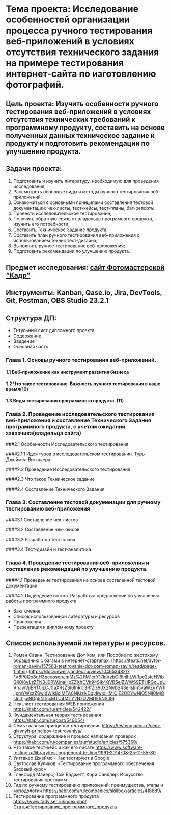 # **Тема проекта:** Исследование особенностей организации процесса ручного тестирования веб-приложений в условиях отсутствия технического задания на примере тестирования интернет-сайта по изготовлению фотографий. 
## **Цель проекта:** Изучить особенности ручного тестирования веб-приложений в условиях отсутствия технических требований к программному продукту, составить на основе полученных данных техническое задание к продукту и подготовить рекомендации по улучшению продукта.
## **Задачи проекта:** 
1. Подготовить и изучить литературу, необходимую для проведения исследования;
2. Рассмотреть основные виды и методы ручного тестирования веб-приложений; 
3. Ознакомиться с основными принципами составления тестовой документации: чек-листы, тест-кейсы, тест-планы, баг-репорты; 
4. Провести исследовательское тестирование;
5. Получить обратную связь от владельца програмного продукта, изучить его потребности;
6. Составить Техническое Задание продукта;
7. Составить план ручного тестирования веб-приложения с использованием техник тест-дизайна;
8. Выполнить ручное тестирование веб-приложения;  
9. Подготовить рекомендации по улучшению продукта.
## **Предмет исследования:** [сайт Фотомастерской “Кадр”](http://oval24.ru/question/)
## **Инструменты:** Kanban, Qase.io, Jira, DevTools, Git, Postman, OBS Studio 23.2.1
## **Структура ДП:** 
  
+ Титульный лист дипломного проекта
+ Содержание
+ Введение
+ Основная часть
### Глава 1. Основы ручного тестирования веб-приложений.
 #### 1.1 Веб-приложение как инструмент развития бизнеса
 
 #### 1.2 Что такое тестирование. Важность ручного тестирования в наше время(10)
 
 #### 1.3 Виды тестирования программного продукта. (11)

  
### Глава 2. Проведение исследовательского тестирования веб-приложения и составление Технического Задания программного продукта, с учетом ожиданий заказчика(владельца сайта)
  ###2.1 Особенности Исследовательского тестирования
  
  ####2.1.1 Идея туров в исследовательском тестировании. Туры Джеймса Виттакера.
  
  ####2.2 Проведение Исследовательского тестирования
  
  ####2.3 Что такое Техническое задание
  
  ####2.4 Составление Технического Задания
  
### Глава 3. Составление тестовой докуменации для ручному тестированию веб-приложения
  ####3.1 Составление чек-листов
  
  ####3.2 Составление чек-кейсов
  
  ####3.3 Разработка тест-плана
  
  ####3.4 Тест-дизайн и тест-аналитика
  
### Глава 4. Проведение тестирования веб-приложения и составление рекомендаций по улучшению продукта.
  ####4.1 Проведение тестирования на основе состаленной тестовой документации
  
  ####4.2  Подведение итогов. Разработка предложений по улучшению работы программного продукта.

+ Заключение
+ Список использованной литературы и ресурсов
+ Приложения
+ Презентация к дипломному проекту








## Список используемой литературы и ресурсов.
1. Роман Савин. Тестирование Дот Ком, или Пособие по жестокому обращению с багами в интернет-стартапах.  (https://itexts.net/avtor-roman-savin/157563-testirovanie-dot-com-roman-savin/read/page-1.html)    (https://docviewer.yandex.ru/view/104653482/?*=8P0Qo8gH3qceosopJmMz%2FM1crY17InVybCI6InlhLWRpc2stcHVibGljOi8vLzZFN3J0RWJnaHpZZXhCVk94Sjk4QVB5elZWWS9ETHRGcUpUVnJwVjlERT0iLCJ0aXRsZSI6InRlc3RfZG90X2NvbS43eiIsIm5vaWZyYW1lIjpmYWxzZSwidWlkIjoiMTA0NjUzNDgyIiwidHMiOjE2ODYwNjQ5NjI0MjQsInl1IjoiNDg5NTcxMTU4MTY2NzU2MDE5NSJ9)
2. Чек-лист тестирования WEB приложений   https://habr.com/ru/articles/542422/
3. Фундаментальная теория тестирования     <https://habr.com/ru/post/549054/> 
4. Семь главных принципов тестирования     <https://testengineer.ru/sem-glavnyh-principov-testirovaniya/>
5. Структура, содержание и процесс написания проверок  https://habr.com/ru/companies/surfstudio/articles/575360/
6. Что такое тест-кейс и как его писать  https://www.software-testing.ru/library/testing/general-testing/1991-2014-08-25-11-55-39
7. Уиттакер Джеймс - Как тестируют в Google
8. Святослав Куликов. «Тестирование программного обеспечения. Базовый курс»
9. Гленфорд Майерс, Том Баджетт, Кори Сандлер. Искусство тестирования программ
10. Гид по ручному тестированию приложений: преимущества, этапы и методологии  https://habr.com/ru/companies/skillbox/articles/418889/
11. Тестирование программного продукта   https://www.tadviser.ru/index.php/Статья:Тестирование_программного_продукта
